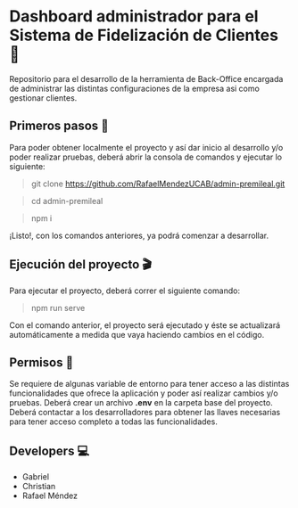 # Dashboard administrador para el Sistema de Fidelización de Clientes :busts_in_silhouette: 

Repositorio para el desarrollo de la herramienta de Back-Office encargada de administrar las distintas configuraciones
de la empresa asi como gestionar clientes.

## Primeros pasos :running:

Para poder obtener localmente el proyecto y así dar inicio al desarrollo y/o poder realizar pruebas, deberá abrir la consola de comandos
y ejecutar lo siguiente:
    
> git clone https://github.com/RafaelMendezUCAB/admin-premileal.git

> cd admin-premileal

> npm i

¡Listo!, con los comandos anteriores, ya podrá comenzar a desarrollar.

## Ejecución del proyecto :clapper:

Para ejecutar el proyecto, deberá correr el siguiente comando: 

> npm run serve

Con el comando anterior, el proyecto será ejecutado y éste se actualizará automáticamente a medida que vaya haciendo cambios en el código.

## Permisos :closed_lock_with_key:

Se requiere de algunas variable de entorno para tener acceso a las distintas funcionalidades que ofrece la aplicación y poder así realizar cambios y/o pruebas.
Deberá crear un archivo **.env** en la carpeta base del proyecto. Deberá contactar a los desarrolladores para obtener las llaves necesarias
para tener acceso completo a todas las funcionalidades.

## Developers :computer:

- Gabriel
- Christian
- Rafael Méndez